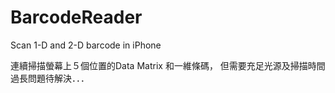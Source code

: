 # BarcodeReader
Scan 1-D and 2-D barcode in iPhone

連續掃描螢幕上５個位置的Data Matrix 和一維條碼，
但需要充足光源及掃描時間過長問題待解決．．．
